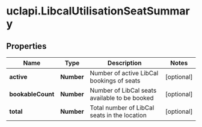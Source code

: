 # uclapi.LibcalUtilisationSeatSummary

## Properties

Name | Type | Description | Notes
------------ | ------------- | ------------- | -------------
**active** | **Number** | Number of active LibCal bookings of seats | [optional] 
**bookableCount** | **Number** | Number of LibCal seats available to be booked | [optional] 
**total** | **Number** | Total number of LibCal seats in the location | [optional] 


